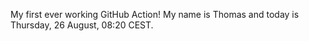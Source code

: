 My first ever working GitHub Action!
My name is Thomas and today is Thursday, 26 August, 08:20 CEST. 
